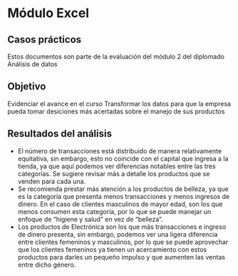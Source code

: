 # Módulo Excel

## Casos prácticos
Estos documentos son parte de la evaluación del módulo 2 del diplomado Análisis de datos

## Objetivo
Evidenciar el avance en el curso
Transformar los datos para que la empresa pueda tomar desiciones más acertadas sobre el manejo de sus productos

## Resultados del análisis
* El número de transacciones está distribuido de manera relativamente equitativa, sin embargo, esto no coincide con el capital que ingresa a la tienda, ya que aquí podemos ver diferencias notables entre las tres categorías. Se sugiere revisar más a detalle los productos que se venden para cada una.
* Se recomienda prestar más atención a los productos de belleza, ya que es la categoría que presenta menos transacciones y menos ingresos de dinero. En el caso de clientes masculinos de mayor edad, son los que menos consumen esta categoría, por lo que se puede manejar un enfoque de “higiene y salud” en vez de “belleza”.
* Los productos de Electrónica son los que más transacciones e ingreso de dinero presenta, sin embargo, podemos ver una ligera diferencia entre clientes femeninos y masculinos, por lo que se puede aprovechar que los clientes femeninos ya tienen un acercamiento con estos productos para darles un pequeño impulso y que aumenten las ventas entre dicho género. 
